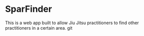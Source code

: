 # SparFinder
This is a web app built to allow Jiu Jitsu practitioners to find other practitioners in a certain area.
git